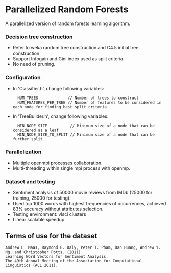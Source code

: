 # Parallelized Random Forests
A parallelized version of random forests learning algorithm.

### Decision tree construction
* Refer to weka random tree construction and C4.5 initial tree construction.
* Support Infogain and Gini index used as split criteria.
* No need of pruning.

### Configuration
* In 'Classifier.h', change following variables:

        NUM_TREES             // Number of trees to construct
        NUM_FEATURES_PER_TREE // Number of features to be considered in each node for finding best split criteria

* In 'TreeBuilder.h', change following variables:

        MIN_NODE_SIZE          // Minimum size of a node that can be considered as a leaf
        MIN_NODE_SIZE_TO_SPLIT // Minimum size of a node that can be further split

### Parallelization
* Multiple openmpi processes collaboration.
* Multi-threading within single mpi process with openmp.

### Dataset and testing
* Sentiment analysis of 50000 movie reviews from IMDb (25000 for training, 25000 for testing).
* Used top 1000 words with highest frequencies of occurrences, achieved 83% accuracy without attributes selection.
* Testing environment: vlsci clusters
* Linear scalable speedup.

## Terms of use for the dataset

    Andrew L. Maas, Raymond E. Daly, Peter T. Pham, Dan Huang, Andrew Y. Ng, and Christopher Potts. (2011).
    Learning Word Vectors for Sentiment Analysis.
    The 49th Annual Meeting of the Association for Computational Linguistics (ACL 2011).

